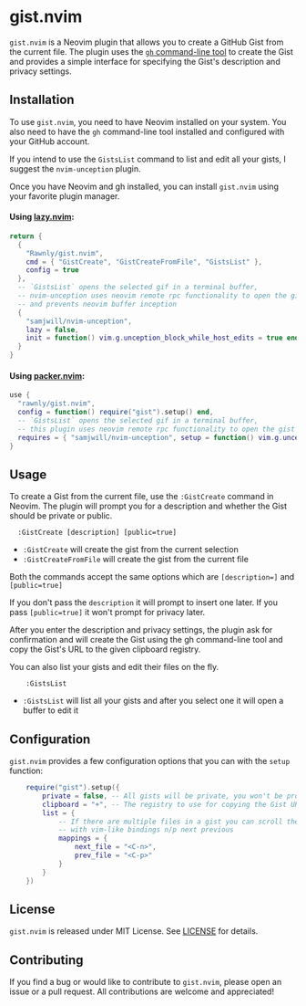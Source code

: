 # gist.nvim

`gist.nvim` is a Neovim plugin that allows you to create a GitHub Gist from the current file.
The plugin uses the [`gh` command-line tool](https://cli.github.com/) to create the Gist and provides a simple interface for specifying the Gist's description and privacy settings.

## Installation

To use `gist.nvim`, you need to have Neovim installed on your system.
You also need to have the `gh` command-line tool installed and configured with your GitHub account.

If you intend to use the `GistsList` command to list and edit all your gists, I suggest the `nvim-unception` plugin.


Once you have Neovim and gh installed, you can install `gist.nvim` using your favorite plugin manager.

#### Using [lazy.nvim](https://github.com/folke/lazy.nvim):
```lua
return {
  {
    "Rawnly/gist.nvim",
    cmd = { "GistCreate", "GistCreateFromFile", "GistsList" },
    config = true
  },
  -- `GistsList` opens the selected gif in a terminal buffer,
  -- nvim-unception uses neovim remote rpc functionality to open the gist in an actual buffer
  -- and prevents neovim buffer inception
  {
    "samjwill/nvim-unception",
    lazy = false,
    init = function() vim.g.unception_block_while_host_edits = true end
  }
}
```
#### Using [packer.nvim](https://github.com/wbthomason/packer.nvim):
```lua
use {
  "rawnly/gist.nvim",
  config = function() require("gist").setup() end,
  -- `GistsList` opens the selected gif in a terminal buffer,
  -- this plugin uses neovim remote rpc functionality to open the gist in an actual buffer and not have buffer inception
  requires = { "samjwill/nvim-unception", setup = function() vim.g.unception_block_while_host_edits = true end }
}
```

## Usage

To create a Gist from the current file, use the `:GistCreate` command in Neovim.
The plugin will prompt you for a description and whether the Gist should be private or public.

```vim
  :GistCreate [description] [public=true]
```

- `:GistCreate` will create the gist from the current selection
- `:GistCreateFromFile` will create the gist from the current file

Both the commands accept the same options which are `[description=]` and `[public=true]`

If you don't pass the `description` it will prompt to insert one later.
If you pass `[public=true]` it won't prompt for privacy later.

After you enter the description and privacy settings, the plugin ask for confirmation and will create the Gist using the gh command-line tool and copy the Gist's URL to the given clipboard registry.

You can also list your gists and edit their files on the fly.
```vim
    :GistsList
```
- `:GistsList` will list all your gists and after you select one it will open a buffer to edit it

## Configuration

`gist.nvim` provides a few configuration options that you can with the `setup` function:

```lua
    require("gist").setup({
        private = false, -- All gists will be private, you won't be prompted again
        clipboard = "+", -- The registry to use for copying the Gist URL
        list = {
            -- If there are multiple files in a gist you can scroll them,
            -- with vim-like bindings n/p next previous
            mappings = {
                next_file = "<C-n>",
                prev_file = "<C-p>"
            }
        }
    })
```

## License

`gist.nvim` is released under MIT License. See [LICENSE](/LICENSE.md) for details.

## Contributing

If you find a bug or would like to contribute to `gist.nvim`, please open an issue or a pull request.
All contributions are welcome and appreciated!
